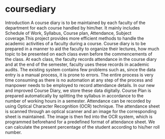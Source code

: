 # coursediary
Introduction
A course diary is to be maintained by each faculty of the department for each course
handled by him/her. It mainly includes Schedule of Work, Syllabus, Course plan,
Attendance, Subject coverage.This project provides more efficient methods to handle the
academic activities of a faculty during a course.
Course diary is to be prepared in a manner to aid the faculty to organize their lectures, how
much topic to be presented on each class even before the commencements of the class. At
each class, the faculty records attendance in the course diary and at the end of the
semester, faculty uses these records in academic audits. The existing system contains few
problems such as, since the data entry is a manual process, it is prone to errors. The entire
process is very time consuming as there is no automation at any step of the process and
manpower needs to be employed to record attendance details.
In our new and improved Course Diary, we store these data digitally. Course Plan is
prepared automatically by splitting the syllabus in accordance to the number of working
hours in a semester. Attendance can be recorded by using Optical Character Recognition
(OCR) technique. The attendance sheet is scanned through an optical scanner and an
image for the corresponding sheet is maintained. The image is then fed into the OCR
system, which is programmed beforehand for a predefined format of attendance sheet. We
can calculate the present percentage of the student according to his/her roll number.

